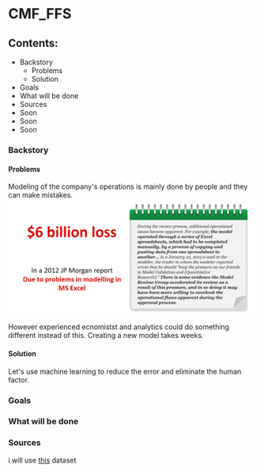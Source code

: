 # CMF_FFS
## Contents:
- Backstory
  - Problems
  - Solution
- Goals
- What will be done
- Sources
- Soon
- Soon
- Soon

### Backstory
#### Problems
Modeling of the company's operations is mainly done by people and they can make mistakes.
![problem](https://github.com/GraC2H5OH/CMF_FFS/blob/main/pics/problems.png)

However experienced ecnomistst and analytics could do something different instead of this. Creating a new model takes weeks. 
#### Solution
Let's use machine learning to reduce the error and eliminate the human factor.

### Goals
### What will be done
### Sources
i will use [this](https://www.kaggle.com/datasets/jarbol/oil-gas-predict) dataset
